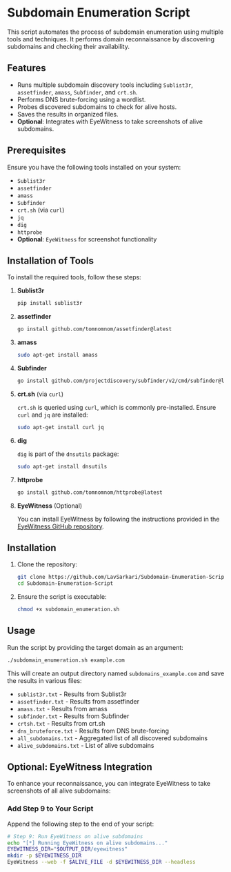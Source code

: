 # Subdomain Enumeration Script

This script automates the process of subdomain enumeration using multiple tools and techniques. It performs domain reconnaissance by discovering subdomains and checking their availability.

## Features

- Runs multiple subdomain discovery tools including `Sublist3r`, `assetfinder`, `amass`, `Subfinder`, and `crt.sh`.
- Performs DNS brute-forcing using a wordlist.
- Probes discovered subdomains to check for alive hosts.
- Saves the results in organized files.
- **Optional**: Integrates with EyeWitness to take screenshots of alive subdomains.

## Prerequisites

Ensure you have the following tools installed on your system:

- `Sublist3r`
- `assetfinder`
- `amass`
- `Subfinder`
- `crt.sh` (via `curl`)
- `jq`
- `dig`
- `httprobe`
- **Optional**: `EyeWitness` for screenshot functionality

## Installation of Tools

To install the required tools, follow these steps:

1. **Sublist3r**

    ```bash
    pip install sublist3r
    ```

2. **assetfinder**

    ```bash
    go install github.com/tomnomnom/assetfinder@latest
    ```

3. **amass**

    ```bash
    sudo apt-get install amass
    ```

4. **Subfinder**

    ```bash
    go install github.com/projectdiscovery/subfinder/v2/cmd/subfinder@latest
    ```

5. **crt.sh** (via `curl`)

    `crt.sh` is queried using `curl`, which is commonly pre-installed. Ensure `curl` and `jq` are installed:

    ```bash
    sudo apt-get install curl jq
    ```

6. **dig**

    `dig` is part of the `dnsutils` package:

    ```bash
    sudo apt-get install dnsutils
    ```

7. **httprobe**

    ```bash
    go install github.com/tomnomnom/httprobe@latest
    ```

8. **EyeWitness** (Optional)

    You can install EyeWitness by following the instructions provided in the [EyeWitness GitHub repository](https://github.com/FortyNorthSecurity/EyeWitness).

## Installation

1. Clone the repository:

    ```bash
    git clone https://github.com/LavSarkari/Subdomain-Enumeration-Script.git
    cd Subdomain-Enumeration-Script
    ```

2. Ensure the script is executable:

    ```bash
    chmod +x subdomain_enumeration.sh
    ```

## Usage

Run the script by providing the target domain as an argument:

```bash
./subdomain_enumeration.sh example.com
```

This will create an output directory named `subdomains_example.com` and save the results in various files:

- `sublist3r.txt` - Results from Sublist3r
- `assetfinder.txt` - Results from assetfinder
- `amass.txt` - Results from amass
- `subfinder.txt` - Results from Subfinder
- `crtsh.txt` - Results from crt.sh
- `dns_bruteforce.txt` - Results from DNS brute-forcing
- `all_subdomains.txt` - Aggregated list of all discovered subdomains
- `alive_subdomains.txt` - List of alive subdomains

## Optional: EyeWitness Integration

To enhance your reconnaissance, you can integrate EyeWitness to take screenshots of all alive subdomains:

### Add Step 9 to Your Script

Append the following step to the end of your script:

```bash
# Step 9: Run EyeWitness on alive subdomains
echo "[*] Running EyeWitness on alive subdomains..."
EYEWITNESS_DIR="$OUTPUT_DIR/eyewitness"
mkdir -p $EYEWITNESS_DIR
EyeWitness --web -f $ALIVE_FILE -d $EYEWITNESS_DIR --headless
